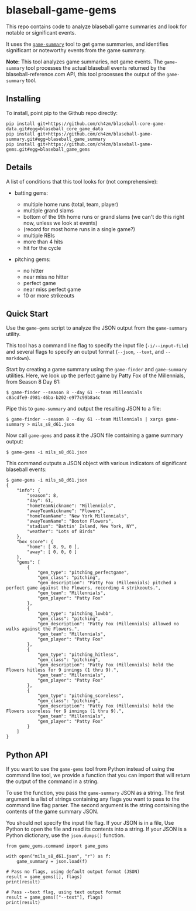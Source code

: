 # blaseball-game-gems

This repo contains code to analyze blaseball game summaries
and look for notable or significant events.

It uses the [`game-summary`](https://github.com/ch4zm/blaseball-game-summary)
tool to get game summaries, and identifies significant or noteworthy
events from the game summary.

**Note:** This tool analyzes game summaries, not game events. The `game-summary` tool
processes the actual blaseball events returned by the blaseball-reference.com API,
this tool processes the output of the `game-summary` tool.

## Installing

To install, point pip to the Github repo directly:

```
pip install git+https://github.com/ch4zm/blaseball-core-game-data.git#egg=blaseball_core_game_data
pip install git+https://github.com/ch4zm/blaseball-game-summary.git#egg=blaseball_game_summary
pip install git+https://github.com/ch4zm/blaseball-game-gems.git#egg=blaseball_game_gems
```

## Details

A list of conditions that this tool looks for (not comprehensive):

* batting gems:

    * multiple home runs (total, team, player)
    * multiple grand slams
    * bottom of the 9th home runs or grand slams (we can't do this right now, unless we look at events)
    * (record for most home runs in a single game?)
    * multiple RBIs
    * more than 4 hits
    * hit for the cycle

* pitching gems:

    * no hitter
    * near miss no hitter
    * perfect game
    * near miss perfect game
    * 10 or more strikeouts

## Quick Start

Use the `game-gems` script to analyze the JSON output from the
`game-summary` utility.

This tool has a command line flag to specify the input file (`-i/--input-file`)
and several flags to specify an output format (`--json`, `--text`, and `--markdown`).

Start by creating a game summary using the `game-finder` and `game-summary`
utilities. Here, we look up the perfect game by Patty Fox of the Millennials,
from Season 8 Day 61:

```
$ game-finder --season 8 --day 61 --team Millennials
c8acdfe9-d981-46ba-b202-e977c99b8a4c
```

Pipe this to `game-summary` and output the resulting JSON to a file:

```
$ game-finder --season 8 --day 61 --team Millennials | xargs game-summary > mils_s8_d61.json
```

Now call `game-gems` and pass it the JSON file containing a game summary output:

```text
$ game-gems -i mils_s8_d61.json
```

This command outputs a JSON object with various indicators of significant blaseball events:

```text
$ game-gems -i mils_s8_d61.json
{
    "info": {
        "season": 8,
        "day": 61,
        "homeTeamNickname": "Millennials",
        "awayTeamNickname": "Flowers",
        "homeTeamName": "New York Millennials",
        "awayTeamName": "Boston Flowers",
        "stadium": "Battin' Island, New York, NY",
        "weather": "Lots of Birds"
    },
    "box_score": {
        "home": [ 8, 9, 0 ],
        "away": [ 0, 0, 0 ]
    },
    "gems": [
        {
            "gem_type": "pitching_perfectgame",
            "gem_class": "pitching",
            "gem_description": "Patty Fox (Millennials) pitched a perfect game against the Flowers, recording 4 strikeouts.",
            "gem_team": "Millennials",
            "gem_player": "Patty Fox"
        },
        {
            "gem_type": "pitching_lowbb",
            "gem_class": "pitching",
            "gem_description": "Patty Fox (Millennials) allowed no walks against the Flowers.",
            "gem_team": "Millennials",
            "gem_player": "Patty Fox"
        },
        {
            "gem_type": "pitching_hitless",
            "gem_class": "pitching",
            "gem_description": "Patty Fox (Millennials) held the Flowers hitless for 9 innings (1 thru 9).",
            "gem_team": "Millennials",
            "gem_player": "Patty Fox"
        },
        {
            "gem_type": "pitching_scoreless",
            "gem_class": "pitching",
            "gem_description": "Patty Fox (Millennials) held the Flowers scoreless for 9 innings (1 thru 9).",
            "gem_team": "Millennials",
            "gem_player": "Patty Fox"
        }
    ]
}
```

## Python API

If you want to use the `game-gems` tool from Python instead of
using the command line tool, we provide a function that you can
import that will return the output of the command in a string.

To use the function, you pass the `game-summary` JSON as a string.
The first argument is a list of strings containing any flags you
want to pass to the command line flag parser. The second argument
is the string containing the contents of the game summary JSON.

You should not specify the input file flag. If your JSON is in a file,
Use Python to open the file and read its contents into a string.
If your JSON is a Python dictionary, use the `json.dumps()` function.

```
from game_gems.command import game_gems

with open("mils_s8_d61.json", "r") as f:
    game_summary = json.load(f)

# Pass no flags, using default output format (JSON)
result = game_gems([], flags)
print(result)

# Pass --text flag, using text output format
result = game_gems(["--text"], flags)
print(result)
```

